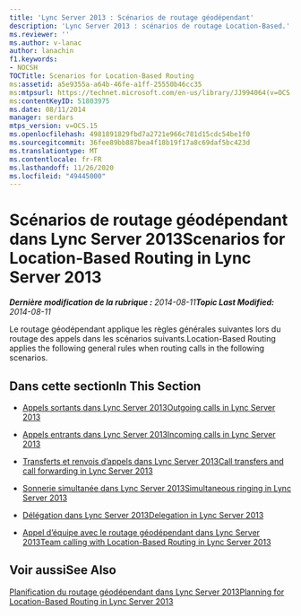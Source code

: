 ```yaml
---
title: 'Lync Server 2013 : Scénarios de routage géodépendant'
description: 'Lync Server 2013 : scénarios de routage Location-Based.'
ms.reviewer: ''
ms.author: v-lanac
author: lanachin
f1.keywords:
- NOCSH
TOCTitle: Scenarios for Location-Based Routing
ms:assetid: a5e9355a-a64b-46fe-a1ff-25550b46cc35
ms:mtpsurl: https://technet.microsoft.com/en-us/library/JJ994064(v=OCS.15)
ms:contentKeyID: 51803975
ms.date: 08/11/2014
manager: serdars
mtps_version: v=OCS.15
ms.openlocfilehash: 4981891829fbd7a2721e966c781d15cdc54be1f0
ms.sourcegitcommit: 36fee89bb887bea4f18b19f17a8c69daf5bc423d
ms.translationtype: MT
ms.contentlocale: fr-FR
ms.lasthandoff: 11/26/2020
ms.locfileid: "49445000"
---
```

# <a name="scenarios-for-location-based-routing-in-lync-server-2013"></a><span data-ttu-id="d8178-103">Scénarios de routage géodépendant dans Lync Server 2013</span><span class="sxs-lookup"><span data-stu-id="d8178-103">Scenarios for Location-Based Routing in Lync Server 2013</span></span>

<div data-xmlns="http://www.w3.org/1999/xhtml">

<div class="topic" data-xmlns="http://www.w3.org/1999/xhtml" data-msxsl="urn:schemas-microsoft-com:xslt" data-cs="https://msdn.microsoft.com/">

<div data-asp="https://msdn2.microsoft.com/asp">



</div>

<div id="mainSection">

<div id="mainBody"><span data-ttu-id="d8178-104">

<span> </span></span><span class="sxs-lookup"><span data-stu-id="d8178-104">

<span> </span></span></span>

<span data-ttu-id="d8178-105">_**Dernière modification de la rubrique :** 2014-08-11_</span><span class="sxs-lookup"><span data-stu-id="d8178-105">_**Topic Last Modified:** 2014-08-11_</span></span>

<span data-ttu-id="d8178-106">Le routage géodépendant applique les règles générales suivantes lors du routage des appels dans les scénarios suivants.</span><span class="sxs-lookup"><span data-stu-id="d8178-106">Location-Based Routing applies the following general rules when routing calls in the following scenarios.</span></span>

<div>

## <a name="in-this-section"></a><span data-ttu-id="d8178-107">Dans cette section</span><span class="sxs-lookup"><span data-stu-id="d8178-107">In This Section</span></span>

  - [<span data-ttu-id="d8178-108">Appels sortants dans Lync Server 2013</span><span class="sxs-lookup"><span data-stu-id="d8178-108">Outgoing calls in Lync Server 2013</span></span>](lync-server-2013-outgoing-calls.md)

  - [<span data-ttu-id="d8178-109">Appels entrants dans Lync Server 2013</span><span class="sxs-lookup"><span data-stu-id="d8178-109">Incoming calls in Lync Server 2013</span></span>](lync-server-2013-incoming-calls.md)

  - [<span data-ttu-id="d8178-110">Transferts et renvois d’appels dans Lync Server 2013</span><span class="sxs-lookup"><span data-stu-id="d8178-110">Call transfers and call forwarding in Lync Server 2013</span></span>](lync-server-2013-call-transfers-and-call-forwarding.md)

  - [<span data-ttu-id="d8178-111">Sonnerie simultanée dans Lync Server 2013</span><span class="sxs-lookup"><span data-stu-id="d8178-111">Simultaneous ringing in Lync Server 2013</span></span>](lync-server-2013-simultaneous-ringing.md)

  - [<span data-ttu-id="d8178-112">Délégation dans Lync Server 2013</span><span class="sxs-lookup"><span data-stu-id="d8178-112">Delegation in Lync Server 2013</span></span>](lync-server-2013-delegation.md)

  - [<span data-ttu-id="d8178-113">Appel d’équipe avec le routage géodépendant dans Lync Server 2013</span><span class="sxs-lookup"><span data-stu-id="d8178-113">Team calling with Location-Based Routing in Lync Server 2013</span></span>](lync-server-2013-team-calling-with-location-based-routing.md)

</div>

<div>

## <a name="see-also"></a><span data-ttu-id="d8178-114">Voir aussi</span><span class="sxs-lookup"><span data-stu-id="d8178-114">See Also</span></span>


[<span data-ttu-id="d8178-115">Planification du routage géodépendant dans Lync Server 2013</span><span class="sxs-lookup"><span data-stu-id="d8178-115">Planning for Location-Based Routing in Lync Server 2013</span></span>](lync-server-2013-planning-for-location-based-routing.md)  
  

<span data-ttu-id="d8178-116"></div>

</div>

<span> </span>

</div>

</div>

</span><span class="sxs-lookup"><span data-stu-id="d8178-116"></div>

</div>

<span> </span>

</div>

</div>

</span></span></div>


